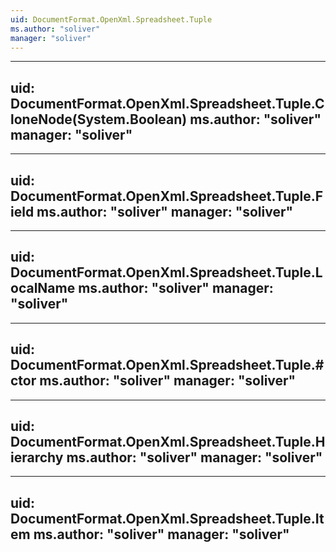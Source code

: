 ```yaml
---
uid: DocumentFormat.OpenXml.Spreadsheet.Tuple
ms.author: "soliver"
manager: "soliver"
---
```


---
uid: DocumentFormat.OpenXml.Spreadsheet.Tuple.CloneNode(System.Boolean)
ms.author: "soliver"
manager: "soliver"
---

---
uid: DocumentFormat.OpenXml.Spreadsheet.Tuple.Field
ms.author: "soliver"
manager: "soliver"
---

---
uid: DocumentFormat.OpenXml.Spreadsheet.Tuple.LocalName
ms.author: "soliver"
manager: "soliver"
---

---
uid: DocumentFormat.OpenXml.Spreadsheet.Tuple.#ctor
ms.author: "soliver"
manager: "soliver"
---

---
uid: DocumentFormat.OpenXml.Spreadsheet.Tuple.Hierarchy
ms.author: "soliver"
manager: "soliver"
---

---
uid: DocumentFormat.OpenXml.Spreadsheet.Tuple.Item
ms.author: "soliver"
manager: "soliver"
---
